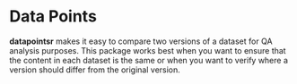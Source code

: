 # Data Points

**datapointsr** makes it easy to compare two versions of a dataset for QA
analysis purposes. This package works best when you want to ensure that the
content in each dataset is the same or when you want to verify where a version
should differ from the original version.

